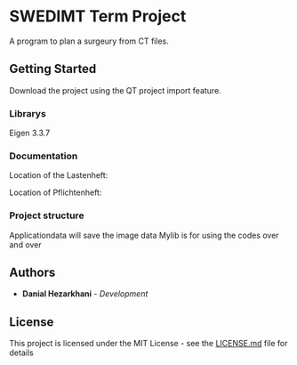 # SWEDIMT Term Project

A program to plan a surgeury from CT files.

## Getting Started

Download the project using the QT project import feature.

### Librarys

Eigen 3.3.7

### Documentation

Location of the Lastenheft:

Location of Pflichtenheft:

### Project structure

Applicationdata will save the image data
Mylib is for using the codes over and over

## Authors

* **Danial Hezarkhani** - *Development*

## License

This project is licensed under the MIT License - see the [LICENSE.md](LICENSE.md) file for details
